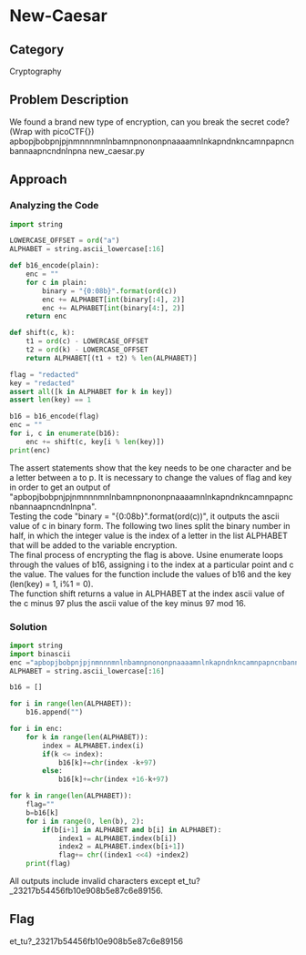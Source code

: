 # New-Caesar
## Category
Cryptography
## Problem Description<br>
We found a brand new type of encryption, can you break the secret code? (Wrap with picoCTF{}) apbopjbobpnjpjnmnnnmnlnbamnpnononpnaaaamnlnkapndnkncamnpapncnbannaapncndnlnpna new_caesar.py
## Approach
### Analyzing the Code
```python
import string

LOWERCASE_OFFSET = ord("a")
ALPHABET = string.ascii_lowercase[:16]

def b16_encode(plain):
	enc = ""
	for c in plain:
		binary = "{0:08b}".format(ord(c))
		enc += ALPHABET[int(binary[:4], 2)]
		enc += ALPHABET[int(binary[4:], 2)]
	return enc

def shift(c, k):
	t1 = ord(c) - LOWERCASE_OFFSET
	t2 = ord(k) - LOWERCASE_OFFSET
	return ALPHABET[(t1 + t2) % len(ALPHABET)]

flag = "redacted"
key = "redacted"
assert all([k in ALPHABET for k in key])
assert len(key) == 1

b16 = b16_encode(flag)
enc = ""
for i, c in enumerate(b16):
	enc += shift(c, key[i % len(key)])
print(enc)
```
The assert statements show that the key needs to be one character and be a letter between a to p. It is necessary to change the values of flag and key in order to get an output of "apbopjbobpnjpjnmnnnmnlnbamnpnononpnaaaamnlnkapndnkncamnpapncnbannaapncndnlnpna".<br>Testing the code "binary = "{0:08b}".format(ord(c))", it outputs the ascii value of c in binary form. The following two lines split the binary number in half, in which the integer value is the index of a letter in the list ALPHABET that will be added to the variable encryption.<br>The final process of encrypting the flag is above. Usine enumerate loops through the values of b16, assigning i to the index at a particular point and c the value. The values for the function include the values of b16 and the key (len(key) = 1, i%1 = 0).<br>The function shift returns a value in ALPHABET at the index ascii value of the c minus 97 plus the ascii value of the key minus 97 mod 16.
### Solution
```python
import string
import binascii
enc ="apbopjbobpnjpjnmnnnmnlnbamnpnononpnaaaamnlnkapndnkncamnpapncnbannaapncndnlnpna"
ALPHABET = string.ascii_lowercase[:16] 

b16 = []

for i in range(len(ALPHABET)):
	b16.append("")

for i in enc:
	for k in range(len(ALPHABET)):
		index = ALPHABET.index(i)
		if(k <= index):
			b16[k]+=chr(index -k+97)
		else:
			b16[k]+=chr(index +16-k+97)

for k in range(len(ALPHABET)):
    flag=""
    b=b16[k]
    for i in range(0, len(b), 2):
    	if(b[i+1] in ALPHABET and b[i] in ALPHABET):
		    index1 = ALPHABET.index(b[i])
		    index2 = ALPHABET.index(b[i+1])
		    flag+= chr((index1 <<4) +index2)
    print(flag)
```
All outputs include invalid characters except et_tu?_23217b54456fb10e908b5e87c6e89156.
## Flag
et_tu?_23217b54456fb10e908b5e87c6e89156
